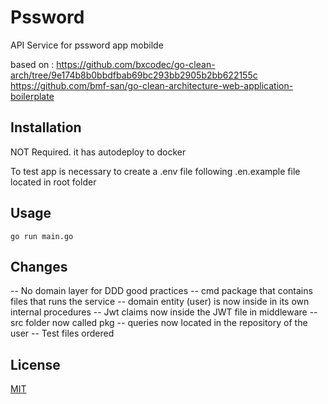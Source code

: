# Pssword

API Service for pssword app mobilde

based on :
    https://github.com/bxcodec/go-clean-arch/tree/9e174b8b0bbdfbab69bc293bb2905b2bb622155c
    https://github.com/bmf-san/go-clean-architecture-web-application-boilerplate


## Installation

NOT Required. it has autodeploy to docker

To test app is necessary to create a .env file following .en.example file located in root folder

## Usage

```golang
go run main.go
```

## Changes
-- No domain layer for DDD good practices
-- cmd package that contains files that runs the service
-- domain entity (user) is now inside in its own internal procedures
-- Jwt claims now inside the JWT file in middleware
-- src folder now called pkg
-- queries now located in the repository of the user
-- Test files ordered

## License
[MIT](https://choosealicense.com/licenses/mit/)